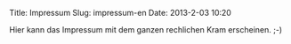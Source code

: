 Title: Impressum
Slug: impressum-en
Date: 2013-2-03 10:20

Hier kann das Impressum mit dem ganzen rechlichen Kram erscheinen. ;-)
